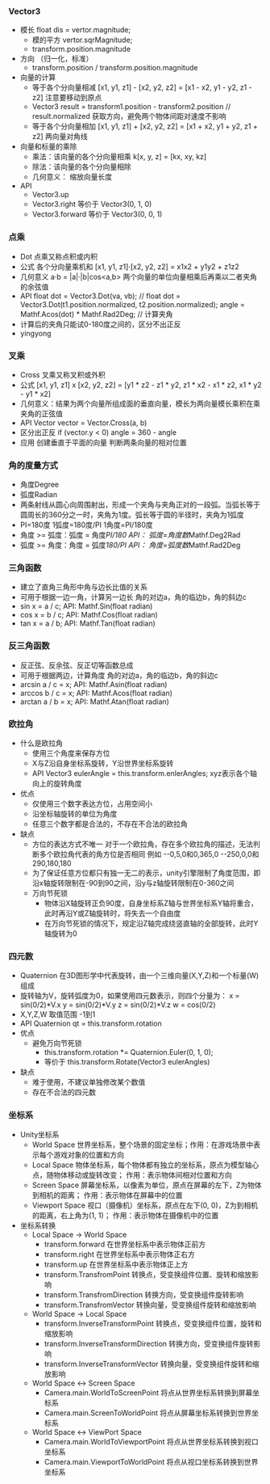 ### Vector3

- 模长 float dis = vertor.magnitude;
  - 模的平方 vertor.sqrMagnitude;
  - transform.position.magnitude
- 方向 （归一化，标准）
  - transform.position / transform.position.magnitude
- 向量的计算
  - 等于各个分向量相减 [x1, y1, z1] - [x2, y2, z2] = [x1 - x2, y1 - y2, z1 - z2]  注意要移动到原点
  - Vector3 result = transform1.position - transform2.position // result.normalized 获取方向，避免两个物体间距对速度不影响
  - 等于各个分向量相加 [x1, y1, z1] + [x2, y2, z2] = [x1 + x2, y1 + y2, z1 + z2]  两向量对角线
- 向量和标量的乘除
  - 乘法：该向量的各个分向量相乘 k[x, y, z] = [kx, xy, kz]
  - 除法：该向量的各个分向量相除
  - 几何意义： 缩放向量长度
- API
  - Vector3.up
  - Vector3.right 等价于 Vector3(0, 1, 0)
  - Vector3.forward 等价于 Vector3(0, 0, 1)

### 点乘

- Dot 点乘又称点积或内积
- 公式 各个分向量乘机和 [x1, y1, z1]·[x2, y2, z2] = x1x2 + y1y2 + z1z2
- 几何意义 a·b = |a|·|b|cos<a,b> 两个向量的单位向量相乘后再乘以二者夹角的余弦值
- API float dot = Vector3.Dot(va, vb); // float dot = Vector3.Dot(t1.position.normalized, t2.position.normalized); angle = Mathf.Acos(dot) * Mathf.Rad2Deg; // 计算夹角
- 计算后的夹角只能试0-180度之间的，区分不出正反
- yingyong

### 叉乘

- Cross 叉乘又称叉积或外积
- 公式  [x1, y1, z1] x [x2, y2, z2] = [y1 * z2 - z1 * y2, z1 * x2 - x1 * z2, x1 * y2 - y1 * x2]
- 几何意义：结果为两个向量所组成面的垂直向量，模长为两向量模长乘积在乘夹角的正弦值
- API Vector vector = Vector.Cross(a, b)
- 区分出正反 if (vector.y < 0) angle = 360 - angle
- 应用 创建垂直于平面的向量 判断两条向量的相对位置

### 角的度量方式

- 角度Degree
- 弧度Radian
- 两条射线从圆心向周围射出，形成一个夹角与夹角正对的一段弧。当弧长等于圆周长的360分之一时，夹角为1度。弧长等于圆的半径时，夹角为1弧度
- PI=180度 1弧度=180度/PI 1角度=PI/180度
- 角度 >= 弧度：弧度 = 角度*PI/180   API： 弧度=角度数*Mathf.Deg2Rad
- 弧度 >= 角度：角度 = 弧度*180/PI   API： 角度=弧度数*Mathf.Rad2Deg

### 三角函数

- 建立了直角三角形中角与边长比值的关系
- 可用于根据一边一角，计算另一边长  角的对边a，角的临边b，角的斜边c
- sin x = a / c;  API: Mathf.Sin(float radian)
- cos x = b / c;  API: Mathf.Cos(float radian)
- tan x = a / b;  API: Mathf.Tan(float radian)

### 反三角函数

- 反正弦、反余弦、反正切等函数总成
- 可用于根据两边，计算角度  角的对边a，角的临边b，角的斜边c
- arcsin a / c = x;  API: Mathf.Asin(float radian)
- arccos b / c = x;  API: Mathf.Acos(float radian)
- arctan a / b = x;  API: Mathf.Atan(float radian)

### 欧拉角

- 什么是欧拉角
  - 使用三个角度来保存方位
  - X与Z沿自身坐标系旋转，Y沿世界坐标系旋转
  - API Vector3 eulerAngle = this.transform.enlerAngles; xyz表示各个轴向上的旋转角度
- 优点
  - 仅使用三个数字表达方位，占用空间小
  - 沿坐标轴旋转的单位为角度
  - 任意三个数字都是合法的，不存在不合法的欧拉角
- 缺点
  - 方位的表达方式不唯一 对于一个欧拉角，存在多个欧拉角的描述，无法判断多个欧拉角代表的角方位是否相同 例如 --0,5,0和0,365,0 --250,0,0和290,180,180
  - 为了保证任意方位都只有独一无二的表示，unity引擎限制了角度范围，即沿x轴旋转限制在-90到90之间，沿y与z轴旋转限制在0-360之间
  - 万向节死锁
    - 物体沿X轴旋转正负90度，自身坐标系Z轴与世界坐标系Y轴将重合，此时再沿Y或Z轴旋转时，将失去一个自由度
    - 在万向节死锁的情况下，规定沿Z轴完成绕竖直轴的全部旋转，此时Y轴旋转为0

### 四元数

- Quaternion 在3D图形学中代表旋转，由一个三维向量(X,Y,Z)和一个标量(W)组成
- 旋转轴为V，旋转弧度为0，如果使用四元数表示，则四个分量为：
x = sin(0/2)*V.x
y = sin(0/2)*V.y
z = sin(0/2)*V.z
w = cos(0/2)
- X,Y,Z,W 取值范围 -1到1
- API Quaternion qt = this.transform.rotation
- 优点
  - 避免万向节死锁
    - this.transform.rotation *= Quaternion.Euler(0, 1, 0);
    - 等价于 this.transform.Rotate(Vector3 eulerAngles)
- 缺点
  - 难于使用，不建议单独修改某个数值
  - 存在不合法的四元数

### 坐标系

- Unity坐标系
  - World Space 世界坐标系，整个场景的固定坐标；作用：在游戏场景中表示每个游戏对象的位置和方向
  - Local Space 物体坐标系，每个物体都有独立的坐标系，原点为模型轴心点，随物体移动或旋转改变； 作用：表示物体间相对位置和方向
  - Screen Space 屏幕坐标系，以像素为单位，原点在屏幕的左下，Z为物体到相机的距离； 作用：表示物体在屏幕中的位置
  - Viewport Space 视口（摄像机）坐标系，原点在左下(0, 0)，Z为到相机的距离，右上角为(1, 1)； 作用：表示物体在摄像机中的位置
- 坐标系转换
  - Local Space -> World Space
    - transform.forward 在世界坐标系中表示物体正前方
    - transform.right 在世界坐标系中表示物体正右方
    - transform.up 在世界坐标系中表示物体正上方
    - transform.TransfromPoint 转换点，受变换组件位置、旋转和缩放影响
    - transform.TransfromDirection 转换方向，受变换组件旋转影响
    - transform.TransfromVector 转换向量，受变换组件旋转和缩放影响
  - World Space -> Local Space
    - transform.InverseTransformPoint 转换点，受变换组件位置，旋转和缩放影响
    - transform.InverseTransformDirection 转换方向，受变换组件旋转影响
    - transform.InverseTransformVector 转换向量，受变换组件旋转和缩放影响
  - World Space <-> Screen Space
    - Camera.main.WorldToScreenPoint 将点从世界坐标系转换到屏幕坐标系
    - Camera.main.ScreenToWorldPoint 将点从屏幕坐标系转换到世界坐标系
  - World Space <-> ViewPort Space
    - Camera.main.WorldToViewportPoint 将点从世界坐标系转换到视口坐标系
    - Camera.main.ViewportToWorldPoint 将点从视口坐标系转换到世界坐标系
